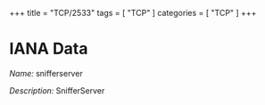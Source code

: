 +++
title = "TCP/2533"
tags = [ "TCP" ]
categories = [ "TCP" ]
+++

# IANA Data

_Name:_ snifferserver

_Description:_ SnifferServer

